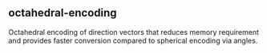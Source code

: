 ## octahedral-encoding

Octahedral encoding of direction vectors that reduces memory requirement and provides faster conversion
compared to spherical encoding via angles.
